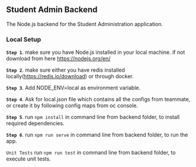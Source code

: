 ## Student Admin Backend
The Node.js backend for the Student Administration application.

### Local Setup
 **`Step 1`**. make sure you have Node.js installed in your local machine. if not download from here https://nodejs.org/en/ 
 
 **`Step 2`**. make sure either you have redis installed locally(https://redis.io/download) or through docker.
 
 **`Step 3`**. Add NODE_ENV=local as environment variable.
 
 **`Step 4`**. Ask for local.json file which contains all the configs from teammate, or create it by following config maps
               from oc console.
 
 **`Step 5`**. run `npm install` in command line from backend folder, to install required dependencies.
 
 **`Step 6`**. run `npm run serve` in command line from backend folder, to run the app.

`Unit Tests`
    run `npm run test` in command line from backend folder, to execute unit tests.
